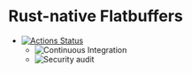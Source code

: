 # Rust-native Flatbuffers

* [![Actions Status](https://github.com/butte-rs/butte/workflows/Butte/badge.svg)](https://github.com/butte-rs/butte/actions)
  * ![Continuous Integration](https://github.com/butte-rs/butte/workflows/Continuous%20Integration/badge.svg)
  * ![Security audit](https://github.com/butte-rs/butte/workflows/Security%20audit/badge.svg)
